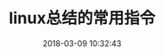 ---
title: linux总结的常用指令
date: 2018-03-09 10:32:43
tags: 
- linux
- terminal
thumbnail: /images/Pic_linux.png
---